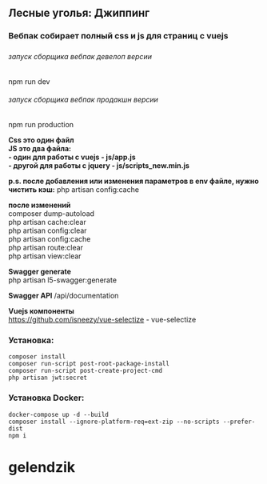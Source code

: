 ## Лесные уголья: Джиппинг
### Вебпак собирает полный css и js для страниц с vuejs
###
###### запуск сборщика вебпак девелоп версии
npm run dev
###### запуск сборщика вебпак продакшн версии
npm run production

**Css это один файл** <br/>
**JS это два файла:** <br/> 
**- один для работы с vuejs - js/app.js**<BR/>
**- другой для работы с jquery - js/scripts_new.min.js**

**p.s. после добавления или изменения параметров в env файле, нужно чистить кэш:**
php artisan config:cache

**после изменений**<br>
composer dump-autoload<br>
php artisan cache:clear<br>
php artisan config:clear<br>
php artisan config:cache<br>
php artisan route:clear<br>
php artisan view:clear<br>

**Swagger generate**<br>
php artisan l5-swagger:generate<br>

**Swagger API**
/api/documentation

**Vuejs компоненты**<br>
https://github.com/isneezy/vue-selectize - vue-selectize

### Установка:

```
composer install
composer run-script post-root-package-install
composer run-script post-create-project-cmd  
php artisan jwt:secret
```

### Установка Docker:

```
docker-compose up -d --build
composer install --ignore-platform-req=ext-zip --no-scripts --prefer-dist
npm i
```
# gelendzik
